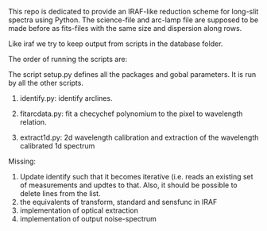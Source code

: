 This repo is dedicated to provide an IRAF-like reduction scheme for long-slit spectra using Python.
The science-file and arc-lamp file are supposed to be made before as fits-files with the same size and dispersion along rows.

Like iraf we try to keep output from scripts in the database folder.


The order of running the scripts are:

The script setup.py defines all the packages and gobal parameters. It is run by all the other scripts.

1) identify.py: identify arclines. 

2) fitarcdata.py: fit a checychef polynomium to the pixel to wavelength relation. 

3) extract1d.py: 2d wavelength calibration and extraction of the wavelength calibrated 1d spectrum

Missing:
1) Update identify such that it becomes iterative (i.e. reads an existing set of measurements and updtes to that. Also, it should be possible to delete lines from the list.
2) the equivalents of transform, standard and sensfunc in IRAF
3) implementation of optical extraction
4) implementation of output noise-spectrum
